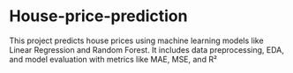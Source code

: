 # House-price-prediction
This project predicts house prices using machine learning models like Linear Regression and Random Forest. It includes data preprocessing, EDA, and model evaluation with metrics like MAE, MSE, and R²
